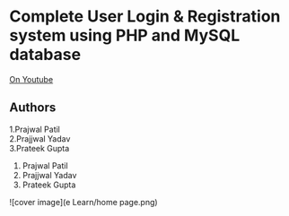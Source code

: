 # Complete User Login & Registration system using PHP and MySQL database


[On Youtube](https://youtu.be/QxZxHUf7c_0)

## Authors
1.Prajwal Patil<br>
2.Prajjwal Yadav<br>
3.Prateek Gupta<br>
<ol>
  <li>Prajwal Patil</li>
  <li>Prajjwal Yadav</li>
  <li>Prateek Gupta</li>
</ol>

![cover image](e Learn/home page.png)
